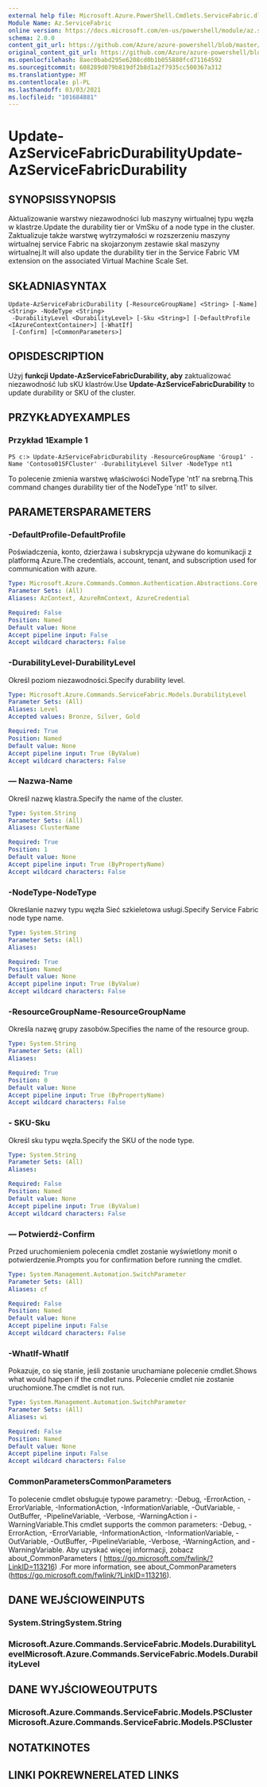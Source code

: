 ```yaml
---
external help file: Microsoft.Azure.PowerShell.Cmdlets.ServiceFabric.dll-Help.xml
Module Name: Az.ServiceFabric
online version: https://docs.microsoft.com/en-us/powershell/module/az.servicefabric/update-azservicefabricdurability
schema: 2.0.0
content_git_url: https://github.com/Azure/azure-powershell/blob/master/src/ServiceFabric/ServiceFabric/help/Update-AzServiceFabricDurability.md
original_content_git_url: https://github.com/Azure/azure-powershell/blob/master/src/ServiceFabric/ServiceFabric/help/Update-AzServiceFabricDurability.md
ms.openlocfilehash: 8aec0babd295e6208cd0b1b055880fcd71164592
ms.sourcegitcommit: 608289d079b819df2b8d1a2f7935cc500367a312
ms.translationtype: MT
ms.contentlocale: pl-PL
ms.lasthandoff: 03/03/2021
ms.locfileid: "101684881"
---
```

# <span data-ttu-id="4de4f-101">Update-AzServiceFabricDurability</span><span class="sxs-lookup"><span data-stu-id="4de4f-101">Update-AzServiceFabricDurability</span></span>

## <span data-ttu-id="4de4f-102">SYNOPSIS</span><span class="sxs-lookup"><span data-stu-id="4de4f-102">SYNOPSIS</span></span>
<span data-ttu-id="4de4f-103">Aktualizowanie warstwy niezawodności lub maszyny wirtualnej typu węzła w klastrze.</span><span class="sxs-lookup"><span data-stu-id="4de4f-103">Update the durability tier or VmSku of a node type in the cluster.</span></span> <span data-ttu-id="4de4f-104">Zaktualizuje także warstwę wytrzymałości w rozszerzeniu maszyny wirtualnej service Fabric na skojarzonym zestawie skal maszyny wirtualnej.</span><span class="sxs-lookup"><span data-stu-id="4de4f-104">It will also update the durability tier in the Service Fabric VM extension on the associated Virtual Machine Scale Set.</span></span>

## <span data-ttu-id="4de4f-105">SKŁADNIA</span><span class="sxs-lookup"><span data-stu-id="4de4f-105">SYNTAX</span></span>

```
Update-AzServiceFabricDurability [-ResourceGroupName] <String> [-Name] <String> -NodeType <String>
 -DurabilityLevel <DurabilityLevel> [-Sku <String>] [-DefaultProfile <IAzureContextContainer>] [-WhatIf]
 [-Confirm] [<CommonParameters>]
```

## <span data-ttu-id="4de4f-106">OPIS</span><span class="sxs-lookup"><span data-stu-id="4de4f-106">DESCRIPTION</span></span>
<span data-ttu-id="4de4f-107">Użyj **funkcji Update-AzServiceFabricDurability, aby** zaktualizować niezawodność lub sKU klastrów.</span><span class="sxs-lookup"><span data-stu-id="4de4f-107">Use **Update-AzServiceFabricDurability** to update durability or SKU of the cluster.</span></span>

## <span data-ttu-id="4de4f-108">PRZYKŁADY</span><span class="sxs-lookup"><span data-stu-id="4de4f-108">EXAMPLES</span></span>

### <span data-ttu-id="4de4f-109">Przykład 1</span><span class="sxs-lookup"><span data-stu-id="4de4f-109">Example 1</span></span>
```
PS c:> Update-AzServiceFabricDurability -ResourceGroupName 'Group1' -Name 'Contoso01SFCluster' -DurabilityLevel Silver -NodeType nt1
```

<span data-ttu-id="4de4f-110">To polecenie zmienia warstwę właściwości NodeType 'nt1' na srebrną.</span><span class="sxs-lookup"><span data-stu-id="4de4f-110">This command changes durability tier of the NodeType 'nt1' to silver.</span></span>

## <span data-ttu-id="4de4f-111">PARAMETERS</span><span class="sxs-lookup"><span data-stu-id="4de4f-111">PARAMETERS</span></span>

### <span data-ttu-id="4de4f-112">-DefaultProfile</span><span class="sxs-lookup"><span data-stu-id="4de4f-112">-DefaultProfile</span></span>
<span data-ttu-id="4de4f-113">Poświadczenia, konto, dzierżawa i subskrypcja używane do komunikacji z platformą Azure.</span><span class="sxs-lookup"><span data-stu-id="4de4f-113">The credentials, account, tenant, and subscription used for communication with azure.</span></span>

```yaml
Type: Microsoft.Azure.Commands.Common.Authentication.Abstractions.Core.IAzureContextContainer
Parameter Sets: (All)
Aliases: AzContext, AzureRmContext, AzureCredential

Required: False
Position: Named
Default value: None
Accept pipeline input: False
Accept wildcard characters: False
```

### <span data-ttu-id="4de4f-114">-DurabilityLevel</span><span class="sxs-lookup"><span data-stu-id="4de4f-114">-DurabilityLevel</span></span>
<span data-ttu-id="4de4f-115">Określ poziom niezawodności.</span><span class="sxs-lookup"><span data-stu-id="4de4f-115">Specify durability level.</span></span>

```yaml
Type: Microsoft.Azure.Commands.ServiceFabric.Models.DurabilityLevel
Parameter Sets: (All)
Aliases: Level
Accepted values: Bronze, Silver, Gold

Required: True
Position: Named
Default value: None
Accept pipeline input: True (ByValue)
Accept wildcard characters: False
```

### <span data-ttu-id="4de4f-116">— Nazwa</span><span class="sxs-lookup"><span data-stu-id="4de4f-116">-Name</span></span>
<span data-ttu-id="4de4f-117">Określ nazwę klastra.</span><span class="sxs-lookup"><span data-stu-id="4de4f-117">Specify the name of the cluster.</span></span>

```yaml
Type: System.String
Parameter Sets: (All)
Aliases: ClusterName

Required: True
Position: 1
Default value: None
Accept pipeline input: True (ByPropertyName)
Accept wildcard characters: False
```

### <span data-ttu-id="4de4f-118">-NodeType</span><span class="sxs-lookup"><span data-stu-id="4de4f-118">-NodeType</span></span>
<span data-ttu-id="4de4f-119">Określanie nazwy typu węzła Sieć szkieletowa usługi.</span><span class="sxs-lookup"><span data-stu-id="4de4f-119">Specify Service Fabric node type name.</span></span>

```yaml
Type: System.String
Parameter Sets: (All)
Aliases:

Required: True
Position: Named
Default value: None
Accept pipeline input: True (ByValue)
Accept wildcard characters: False
```

### <span data-ttu-id="4de4f-120">-ResourceGroupName</span><span class="sxs-lookup"><span data-stu-id="4de4f-120">-ResourceGroupName</span></span>
<span data-ttu-id="4de4f-121">Określa nazwę grupy zasobów.</span><span class="sxs-lookup"><span data-stu-id="4de4f-121">Specifies the name of the resource group.</span></span>

```yaml
Type: System.String
Parameter Sets: (All)
Aliases:

Required: True
Position: 0
Default value: None
Accept pipeline input: True (ByPropertyName)
Accept wildcard characters: False
```

### <span data-ttu-id="4de4f-122">- SKU</span><span class="sxs-lookup"><span data-stu-id="4de4f-122">-Sku</span></span>
<span data-ttu-id="4de4f-123">Określ sku typu węzła.</span><span class="sxs-lookup"><span data-stu-id="4de4f-123">Specify the SKU of the node type.</span></span>

```yaml
Type: System.String
Parameter Sets: (All)
Aliases:

Required: False
Position: Named
Default value: None
Accept pipeline input: True (ByValue)
Accept wildcard characters: False
```

### <span data-ttu-id="4de4f-124">— Potwierdź</span><span class="sxs-lookup"><span data-stu-id="4de4f-124">-Confirm</span></span>
<span data-ttu-id="4de4f-125">Przed uruchomieniem polecenia cmdlet zostanie wyświetlony monit o potwierdzenie.</span><span class="sxs-lookup"><span data-stu-id="4de4f-125">Prompts you for confirmation before running the cmdlet.</span></span>

```yaml
Type: System.Management.Automation.SwitchParameter
Parameter Sets: (All)
Aliases: cf

Required: False
Position: Named
Default value: None
Accept pipeline input: False
Accept wildcard characters: False
```

### <span data-ttu-id="4de4f-126">-WhatIf</span><span class="sxs-lookup"><span data-stu-id="4de4f-126">-WhatIf</span></span>
<span data-ttu-id="4de4f-127">Pokazuje, co się stanie, jeśli zostanie uruchamiane polecenie cmdlet.</span><span class="sxs-lookup"><span data-stu-id="4de4f-127">Shows what would happen if the cmdlet runs.</span></span> <span data-ttu-id="4de4f-128">Polecenie cmdlet nie zostanie uruchomione.</span><span class="sxs-lookup"><span data-stu-id="4de4f-128">The cmdlet is not run.</span></span>

```yaml
Type: System.Management.Automation.SwitchParameter
Parameter Sets: (All)
Aliases: wi

Required: False
Position: Named
Default value: None
Accept pipeline input: False
Accept wildcard characters: False
```

### <span data-ttu-id="4de4f-129">CommonParameters</span><span class="sxs-lookup"><span data-stu-id="4de4f-129">CommonParameters</span></span>
<span data-ttu-id="4de4f-130">To polecenie cmdlet obsługuje typowe parametry: -Debug, -ErrorAction, -ErrorVariable, -InformationAction, -InformationVariable, -OutVariable, -OutBuffer, -PipelineVariable, -Verbose, -WarningAction i -WarningVariable.</span><span class="sxs-lookup"><span data-stu-id="4de4f-130">This cmdlet supports the common parameters: -Debug, -ErrorAction, -ErrorVariable, -InformationAction, -InformationVariable, -OutVariable, -OutBuffer, -PipelineVariable, -Verbose, -WarningAction, and -WarningVariable.</span></span> <span data-ttu-id="4de4f-131">Aby uzyskać więcej informacji, zobacz about_CommonParameters ( https://go.microsoft.com/fwlink/?LinkID=113216) .</span><span class="sxs-lookup"><span data-stu-id="4de4f-131">For more information, see about_CommonParameters (https://go.microsoft.com/fwlink/?LinkID=113216).</span></span>

## <span data-ttu-id="4de4f-132">DANE WEJŚCIOWE</span><span class="sxs-lookup"><span data-stu-id="4de4f-132">INPUTS</span></span>

### <span data-ttu-id="4de4f-133">System.String</span><span class="sxs-lookup"><span data-stu-id="4de4f-133">System.String</span></span>

### <span data-ttu-id="4de4f-134">Microsoft.Azure.Commands.ServiceFabric.Models.DurabilityLevel</span><span class="sxs-lookup"><span data-stu-id="4de4f-134">Microsoft.Azure.Commands.ServiceFabric.Models.DurabilityLevel</span></span>

## <span data-ttu-id="4de4f-135">DANE WYJŚCIOWE</span><span class="sxs-lookup"><span data-stu-id="4de4f-135">OUTPUTS</span></span>

### <span data-ttu-id="4de4f-136">Microsoft.Azure.Commands.ServiceFabric.Models.PSCluster</span><span class="sxs-lookup"><span data-stu-id="4de4f-136">Microsoft.Azure.Commands.ServiceFabric.Models.PSCluster</span></span>

## <span data-ttu-id="4de4f-137">NOTATKI</span><span class="sxs-lookup"><span data-stu-id="4de4f-137">NOTES</span></span>

## <span data-ttu-id="4de4f-138">LINKI POKREWNE</span><span class="sxs-lookup"><span data-stu-id="4de4f-138">RELATED LINKS</span></span>
